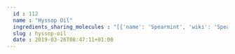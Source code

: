 ```yaml
---
  id : 112
  name : "Hyssop Oil"
  ingredients_sharing_molecules : "[{'name': 'Spearmint', 'wiki': 'Spearmint', 'id': 266, 'category': 'Herb', 'common_molecules': [89594, 6549, 5280443, 10582, 6427105, 10364, 246728, 7460, 102667, 6054, 5280598, 527, 92138, 638278, 6072, 8468, 5320250, 5363388, 644104, 5280511, 650, 7461, 5367719, 13144, 441005, 4788, 637775, 5284507, 26049, 6986, 247, 61020, 8452, 6918391, 853433, 638011, 1889, 15394, 5280445, 637566, 240, 33931, 7462, 5365811, 522266, 8130, 798, 6569, 2758, 64685, 7284, 6432404, 6561, 6448, 637542, 441484, 22311, 84532, 107971, 5284639, 10448, 11463, 338, 7288, 8723, 6508206, 92116, 11552, 79803, 1110, 6050, 6654, 7463, 17868, 5318042, 31260, 2345, 5280863, 442501, 784, 10393, 11527, 439341, 7150, 5280343, 1549026, 638014, 126, 4133, 7654, 7847, 445070, 91354, 768, 18818, 323, 11230, 1183, 5281515, 9862, 5281553, 5281708, 637511, 31253, 5284503, 802, 111037, 72, 61503, 61130, 643941, 18827, 999, 439246, 244, 8768, 26447, 439263, 454, 107, 878, 444539, 61126, 14896, 18635, 7858, 6989, 6616, 8857, 5315892, 11509, 180, 121719, 6184, 643779, 6251, 7362, 439533, 11128, 998]}, {'name': 'Laurel', 'wiki': 'Laurus_nobilis', 'id': 305, 'category': 'Plant', 'common_molecules': [89594, 6549, 5280443, 10582, 10364, 7460, 102667, 6054, 5280598, 527, 638278, 6072, 637775, 5363388, 644104, 5280511, 650, 7461, 5367719, 13144, 441005, 4788, 159055, 26049, 6986, 247, 61020, 8452, 6918391, 11142, 853433, 638011, 1889, 15394, 5280445, 637566, 11230, 12389, 240, 33931, 7462, 5365811, 522266, 8130, 798, 6569, 2758, 64685, 7284, 21159022, 6432404, 440917, 6561, 6448, 637542, 441484, 22311, 107971, 5284639, 10448, 11463, 338, 7288, 8723, 6508206, 92116, 8815, 11552, 79803, 1110, 6050, 6654, 7463, 17868, 5318042, 31260, 2345, 5280863, 442501, 784, 10393, 439341, 7150, 5280343, 1549026, 126, 7654, 7847, 445070, 91354, 768, 18818, 323, 8158, 1183, 5281515, 9862, 5281553, 5281708, 637511, 31253, 5320250, 5284503, 802, 111037, 72, 61503, 61130, 643941, 999, 439246, 244, 8768, 26447, 439263, 454, 643820, 440967, 107, 878, 444539, 7127, 14896, 18635, 7858, 6989, 6616, 8857, 5315892, 11509, 12306048, 180, 121719, 6184, 643779, 6251, 439533, 11128, 998]}, {'name': 'Basil', 'wiki': 'Basil', 'id': 250, 'category': 'Herb', 'common_molecules': [89594, 6549, 5280443, 5280598, 10364, 246728, 6054, 7284, 527, 92138, 638278, 6072, 8468, 637775, 5363388, 644104, 5280511, 650, 7461, 5367719, 13144, 441005, 4788, 159055, 5284507, 26049, 6986, 247, 61020, 8452, 6918391, 853433, 638011, 1889, 15394, 5280445, 637566, 240, 33931, 7462, 5365811, 522266, 8130, 798, 6569, 2758, 64685, 6432404, 6561, 6448, 637542, 441484, 22311, 261491, 107971, 5284639, 10448, 11463, 338, 7288, 8723, 6508206, 8815, 11552, 79803, 1110, 6050, 6654, 7463, 5318042, 31260, 2345, 5280863, 442501, 784, 10393, 439341, 7150, 5366074, 5280343, 1549026, 638014, 126, 4133, 7654, 7847, 445070, 768, 18818, 323, 11230, 1183, 5281515, 9862, 5281553, 5281708, 637511, 31253, 5320250, 5284503, 802, 111037, 72, 61503, 643941, 18827, 999, 439246, 244, 8768, 26447, 439263, 454, 643820, 107, 878, 444539, 7127, 14896, 18635, 7858, 6989, 6616, 8857, 5315892, 11509, 12306048, 180, 6184, 643779, 160799, 6251, 7362, 439533, 11128, 998]}, {'name': 'Rosemary', 'wiki': 'Rosemary', 'id': 264, 'category': 'Herb', 'common_molecules': [89594, 6549, 5280443, 10582, 10364, 246728, 7460, 102667, 6054, 5280598, 527, 92138, 638278, 6072, 8468, 637775, 5363388, 644104, 5280511, 650, 7461, 5367719, 13144, 441005, 4788, 159055, 26049, 6986, 247, 61020, 8452, 6918391, 11142, 853433, 638011, 1889, 15394, 5280445, 637566, 240, 33931, 7462, 5365811, 8130, 798, 6569, 2758, 64685, 7284, 6432404, 440917, 6561, 6448, 637542, 441484, 22311, 261491, 107971, 5284639, 10448, 11463, 338, 7288, 8723, 6508206, 11552, 79803, 1110, 6050, 6654, 7463, 17868, 5318042, 31260, 2345, 5280863, 442501, 784, 10393, 11527, 439341, 7150, 5280343, 1549026, 126, 7654, 7847, 445070, 91354, 768, 18818, 323, 11230, 1183, 5281515, 9862, 5281553, 5281708, 637511, 31253, 5320250, 5284503, 802, 111037, 72, 61503, 643941, 18827, 999, 439246, 244, 8768, 26447, 439263, 454, 643820, 107, 878, 444539, 7127, 61126, 14896, 18635, 7858, 6989, 6616, 8857, 5315892, 11509, 180, 6184, 643779, 6251, 439533, 11128, 998]}, {'name': 'Ginger', 'wiki': 'Ginger', 'id': 333, 'category': 'Spice', 'common_molecules': [89594, 6549, 5280443, 10582, 10364, 246728, 7460, 102667, 6054, 5280598, 527, 92138, 638278, 6072, 8468, 637775, 5363388, 644104, 5280511, 650, 7461, 5367719, 13144, 441005, 4788, 159055, 5356544, 5284507, 26049, 61020, 247, 8452, 6918391, 11142, 853433, 638011, 1889, 15394, 5280445, 637566, 240, 33931, 7462, 5365811, 8130, 798, 6569, 2758, 64685, 7284, 6432404, 440917, 6561, 6448, 637542, 441484, 22311, 107971, 5284639, 10448, 11463, 338, 7288, 7463, 6508206, 8815, 11552, 79803, 1110, 6050, 6654, 6986, 5318042, 31260, 2345, 5280863, 442501, 784, 10393, 11527, 439341, 7150, 5280343, 1549026, 638014, 126, 7654, 7847, 445070, 91354, 768, 18818, 323, 11230, 1183, 5281515, 9862, 5281708, 637511, 31253, 5284503, 802, 111037, 72, 61503, 61130, 643941, 999, 439246, 244, 8768, 26447, 439263, 454, 643820, 107, 878, 444539, 14896, 18635, 7858, 6989, 6616, 8857, 5315892, 11509, 12306048, 180, 8723, 6184, 643779, 6251, 7362, 439533, 11128, 998]}]"
  slug : hyssop-oil
  date : 2019-03-26T08:47:11+01:00
---
```



